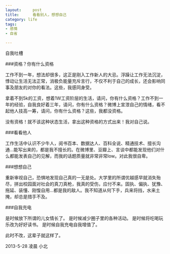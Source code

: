 ```yaml
---
layout:     post
title:      看看别人，想想自己
category: life
tags:
- 感情
- 自省

---
```


自我吐槽

###资格？你有什么资格

工作不到一年，想法却很多，这正是刚入工作新人的大忌。浮躁让工作无法沉淀，悸动让生活无法正常，消极负能量充斥言行，不仅不利于自己的成长，还会影响同事及朋友的对你的看法。这些，我感同身受。

拿着不到5k的工资，想着1W工资阶层的生活，请问，你有什么资格？工作不到一年的经验，自我良好着三年，请问，你有什么资格？微博上宣泄自己的情绪，看不起他人技高一筹，请问，你有什么资格？这些，我都没资格。

没有资格！就不该这种状态生活，拿出这种资格的方式出来！我对自己说。


###看看他人

工作生活中认识不少牛人，阅书百本、数据达人、百科全说、精通技术、擅长沟通...能写出来的，都是我不擅长的。在微博里、豆瓣上、言谈中都能发现他们对什么都能发表自己的见解，而我的话题质量就非常非常low。对此我很自卑。

###想想自己

重新审视自己，恐惧地发现自己真的一无是处。大学里的所谓优越感早就消失殆尽，拼出校园面对社会的真刀真枪，我真的受伤，应付不来。固执、偏执、犹豫、拖延、装懂、刚愎自用...都是我的敌人。我不知道从何下手，兵来将挡，水来土掩，却总是措手不及。

###自我充电

是时候放下所谓的儿女情长了。
是时候减少圈子里的各种活动。
是时候将吃喝玩乐改为好好读书。
是时候自我充电自我增值了。

此时不改，这辈子就这样了。

2013-5-28 凌晨 小北





